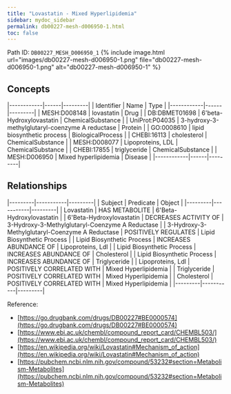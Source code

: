 ```yaml
---
title: "Lovastatin - Mixed Hyperlipidemia"
sidebar: mydoc_sidebar
permalink: db00227-mesh-d006950-1.html
toc: false 
---
```



Path ID: `DB00227_MESH_D006950_1`
{% include image.html url="images/db00227-mesh-d006950-1.png" file="db00227-mesh-d006950-1.png" alt="db00227-mesh-d006950-1" %}

## Concepts

|------------|------|---------|
| Identifier | Name | Type    |
|------------|------|---------|
| MESH:D008148 | lovastatin | Drug |
| DB:DBMET01698 | 6'beta-Hydroxylovastatin | ChemicalSubstance |
| UniProt:P04035 | 3-hydroxy-3-methylglutaryl-coenzyme A reductase | Protein |
| GO:0008610 | lipid biosynthetic process | BiologicalProcess |
| CHEBI:16113 | cholesterol | ChemicalSubstance |
| MESH:D008077 | Lipoproteins, LDL | ChemicalSubstance |
| CHEBI:17855 | triglyceride | ChemicalSubstance |
| MESH:D006950 | Mixed hyperlipidemia | Disease |
|------------|------|---------|

## Relationships

|---------|-----------|---------|
| Subject | Predicate | Object  |
|---------|-----------|---------|
| Lovastatin | HAS METABOLITE | 6'Beta-Hydroxylovastatin |
| 6'Beta-Hydroxylovastatin | DECREASES ACTIVITY OF | 3-Hydroxy-3-Methylglutaryl-Coenzyme A Reductase |
| 3-Hydroxy-3-Methylglutaryl-Coenzyme A Reductase | POSITIVELY REGULATES | Lipid Biosynthetic Process |
| Lipid Biosynthetic Process | INCREASES ABUNDANCE OF | Lipoproteins, Ldl |
| Lipid Biosynthetic Process | INCREASES ABUNDANCE OF | Cholesterol |
| Lipid Biosynthetic Process | INCREASES ABUNDANCE OF | Triglyceride |
| Lipoproteins, Ldl | POSITIVELY CORRELATED WITH | Mixed Hyperlipidemia |
| Triglyceride | POSITIVELY CORRELATED WITH | Mixed Hyperlipidemia |
| Cholesterol | POSITIVELY CORRELATED WITH | Mixed Hyperlipidemia |
|---------|-----------|---------|

Reference: 
  - [https://go.drugbank.com/drugs/DB00227#BE0000574](https://go.drugbank.com/drugs/DB00227#BE0000574)
  - [https://www.ebi.ac.uk/chembl/compound_report_card/CHEMBL503/](https://www.ebi.ac.uk/chembl/compound_report_card/CHEMBL503/)
  - [https://en.wikipedia.org/wiki/Lovastatin#Mechanism_of_action](https://en.wikipedia.org/wiki/Lovastatin#Mechanism_of_action)
  - [https://pubchem.ncbi.nlm.nih.gov/compound/53232#section=Metabolism-Metabolites](https://pubchem.ncbi.nlm.nih.gov/compound/53232#section=Metabolism-Metabolites)

